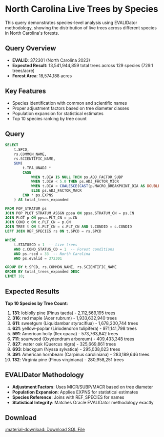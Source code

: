 # North Carolina Live Trees by Species

This query demonstrates species-level analysis using EVALIDator methodology, showing the distribution of live trees across different species in North Carolina's forests.

## Query Overview

- **EVALID**: 372301 (North Carolina 2023)
- **Expected Result**: 13,541,944,859 total trees across 129 species (729.1 trees/acre)
- **Forest Area**: 18,574,188 acres

## Key Features

- Species identification with common and scientific names
- Proper adjustment factors based on tree diameter classes
- Population expansion for statistical estimates
- Top 10 species ranking by tree count

## Query

```sql
SELECT
    t.SPCD,
    rs.COMMON_NAME,
    rs.SCIENTIFIC_NAME,
    SUM(
        t.TPA_UNADJ *
        CASE
            WHEN t.DIA IS NULL THEN ps.ADJ_FACTOR_SUBP
            WHEN t.DIA < 5.0 THEN ps.ADJ_FACTOR_MICR
            WHEN t.DIA < COALESCE(CAST(p.MACRO_BREAKPOINT_DIA AS DOUBLE), 9999.0) THEN ps.ADJ_FACTOR_SUBP
            ELSE ps.ADJ_FACTOR_MACR
        END * ps.EXPNS
    ) AS total_trees_expanded

FROM POP_STRATUM ps
JOIN POP_PLOT_STRATUM_ASSGN ppsa ON ppsa.STRATUM_CN = ps.CN
JOIN PLOT p ON ppsa.PLT_CN = p.CN
JOIN COND c ON c.PLT_CN = p.CN
JOIN TREE t ON t.PLT_CN = c.PLT_CN AND t.CONDID = c.CONDID
LEFT JOIN REF_SPECIES rs ON t.SPCD = rs.SPCD

WHERE
    t.STATUSCD = 1  -- Live trees
    AND c.COND_STATUS_CD = 1  -- Forest conditions
    AND ps.rscd = 33  -- North Carolina
    AND ps.evalid = 372301

GROUP BY t.SPCD, rs.COMMON_NAME, rs.SCIENTIFIC_NAME
ORDER BY total_trees_expanded DESC
LIMIT 10;
```

## Expected Results

**Top 10 Species by Tree Count:**

1. **131**: loblolly pine (Pinus taeda) - 2,112,569,195 trees
2. **316**: red maple (Acer rubrum) - 1,933,632,940 trees
3. **611**: sweetgum (Liquidambar styraciflua) - 1,678,200,744 trees
4. **621**: yellow-poplar (Liriodendron tulipifera) - 971,141,798 trees
5. **591**: American holly (Ilex opaca) - 573,763,842 trees
6. **711**: sourwood (Oxydendrum arboreum) - 409,433,348 trees
7. **827**: water oak (Quercus nigra) - 325,669,861 trees
8. **693**: blackgum (Nyssa sylvatica) - 295,038,023 trees
9. **391**: American hornbeam (Carpinus caroliniana) - 283,189,646 trees
10. **132**: Virginia pine (Pinus virginiana) - 280,958,251 trees

## EVALIDator Methodology

- **Adjustment Factors**: Uses MICR/SUBP/MACR based on tree diameter
- **Population Expansion**: Applies EXPNS for statistical estimates
- **Species Reference**: Joins with REF_SPECIES for names
- **Statistical Integrity**: Matches Oracle EVALIDator methodology exactly

## Download

<a href="north_carolina_trees_by_species.sql" download class="md-button md-button--primary">
  :material-download: Download SQL File
</a>